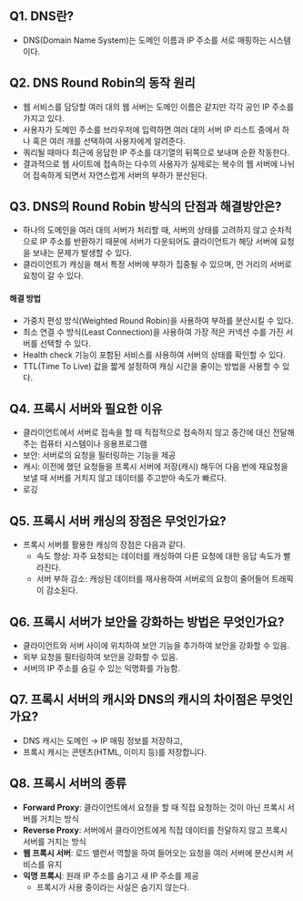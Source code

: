 ## Q1. DNS란?
- DNS(Domain Name System)는 도메인 이름과 IP 주소를 서로 매핑하는 시스템이다.

## Q2. DNS Round Robin의 동작 원리
- 웹 서비스를 담당할 여러 대의 웹 서버는 도메인 이름은 같지만 각각 공인 IP 주소를 가지고 있다.
- 사용자가 도메인 주소를 브라우저에 입력하면 여러 대의 서버 IP 리스트 중에서 하나 혹은 여러 개를 선택하여 사용자에게 알려준다.
- 쿼리될 때마다 최근에 응답한 IP 주소를 대기열의 뒤쪽으로 보내며 순환 작동한다.
- 결과적으로 웹 사이트에 접속하는 다수의 사용자가 실제로는 복수의 웹 서버에 나뉘어 접속하게 되면서 자연스럽게 서버의 부하가 분산된다.

## Q3. DNS의 Round Robin 방식의 단점과 해결방안은?
- 하나의 도메인을 여러 대의 서버가 처리할 때, 서버의 상태를 고려하지 않고 순차적으로 IP 주소를 반환하기 때문에 서버가 다운되어도 클라이언트가 해당 서버에 요청을 보내는 문제가 발생할 수 있다.
- 클라이언트가 캐싱을 해서 특정 서버에 부하가 집중될 수 있으며, 먼 거리의 서버로 요청이 갈 수 있다.

#### 해결 방법
- 가중치 편성 방식(Weighted Round Robin)을 사용하여 부하를 분산시킬 수 있다.
- 최소 연결 수 방식(Least Connection)을 사용하여 가장 적은 커넥션 수를 가진 서버를 선택할 수 있다.
- Health check 기능이 포함된 서비스를 사용하여 서버의 상태를 확인할 수 있다.
- TTL(Time To Live) 값을 짧게 설정하여 캐싱 시간을 줄이는 방법을 사용할 수 있다.

## Q4. 프록시 서버와 필요한 이유
- 클라이언트에서 서버로 접속을 할 때 직접적으로 접속하지 않고 중간에 대신 전달해주는 컴퓨터 시스템이나 응용프로그램
- 보안: 서버로의 요청을 필터링하는 기능을 제공
- 캐시: 이전에 했던 요청들을 프록시 서버에 저장(캐시) 해두어 다음 번에 재요청을 보낼 때 서버를 거치지 않고 데이터를 주고받아 속도가 빠르다.
- 로깅

## Q5. 프록시 서버 캐싱의 장점은 무엇인가요?
- 프록시 서버를 활용한 캐싱의 장점은 다음과 같다.
  - 속도 향상: 자주 요청되는 데이터를 캐싱하여 다른 요청에 대한 응답 속도가 빨라진다.
  - 서버 부하 감소: 캐싱된 데이터를 재사용하여 서버로의 요청이 줄어들어 트래픽이 감소된다.

## Q6. 프록시 서버가 보안을 강화하는 방법은 무엇인가요?
- 클라이언트와 서버 사이에 위치하여 보안 기능을 추가하여 보안을 강화할 수 있음.
- 외부 요청을 필터링하여 보안을 강화할 수 있음.
- 서버의 IP 주소를 숨길 수 있는 익명화를 가능함.

## Q7. 프록시 서버의 캐시와 DNS의 캐시의 차이점은 무엇인가요?
- DNS 캐시는 도메인 → IP 매핑 정보를 저장하고,
- 프록시 캐시는 콘텐츠(HTML, 이미지 등)를 저장합니다.

## Q8. 프록시 서버의 종류
- **Forward Proxy**: 클라이언트에서 요청을 할 때 직접 요청하는 것이 아닌 프록시 서버를 거치는 방식
- **Reverse Proxy**: 서버에서 클라이언트에게 직접 데이터를 전달하지 않고 프록시 서버를 거치는 방식
- **웹 프록시 서버**: 로드 밸런서 역할을 하여 들어오는 요청을 여러 서버에 분산시켜 서비스를 유지
- **익명 프록시**: 원래 IP 주소를 숨기고 새 IP 주소를 제공
  - 프록시가 사용 중이라는 사실은 숨기지 않는다.
